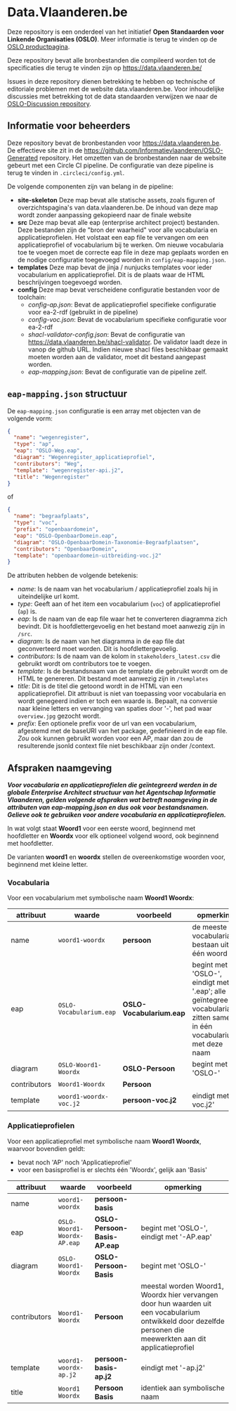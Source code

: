 # Data.Vlaanderen.be

Deze repository is een onderdeel van het initiatief **Open Standaarden voor Linkende Organisaties __(OSLO)__**.
Meer informatie is terug te vinden op de [OSLO productpagina](https://overheid.vlaanderen.be/producten-diensten/OSLO2).

Deze repository bevat alle bronbestanden die compileerd worden tot de specificaties die terug te vinden zijn op https://data.vlaanderen.be/

Issues in deze repository dienen betrekking te hebben op technische of editoriale problemen met de website data.vlaanderen.be. Voor inhoudelijke discussies met betrekking tot de data standaarden verwijzen we naar de [OSLO-Discussion repository](https://github.com/Informatievlaanderen/OSLO-Discussion).

## Informatie voor beheerders

Deze repository bevat de bronbestanden voor https://data.vlaanderen.be. De effectieve site zit in de https://github.com/Informatievlaanderen/OSLO-Generated repository.
Het omzetten van de bronbestanden naar de website gebeurt met een Circle CI pipeline. De configuratie van deze pipeline is terug te vinden in `.circleci/config.yml`.

De volgende componenten zijn van belang in de pipeline:

* **site-skeleton**
  Deze map bevat alle statische assets, zoals figuren of overzichtspagina's van data.vlaanderen.be. De inhoud van deze map wordt zonder aanpassing gekopieerd naar de finale website
* **src**
  Deze map bevat alle eap (enterprise architect project) bestanden. Deze bestanden zijn de "bron der waarheid" voor alle vocabularia en applicatieprofielen. Het volstaat een eap file te vervangen om een applicatieprofiel of vocabularium bij te werken. Om nieuwe vocabularia toe te voegen moet de correcte eap file in deze map geplaats worden en de nodige configuratie toegevoegd worden in `config/eap-mapping.json`.
* **templates**
  Deze map bevat de jinja / nunjucks templates voor ieder vocabularium en applicatieprofiel. Dit is de plaats waar de HTML beschrijvingen toegevoegd worden.
* **config**
  Deze map bevat verscheidene configuratie bestanden voor de toolchain:
  * *config-ap.json*: Bevat de applicatieprofiel specifieke configuratie voor ea-2-rdf (gebruikt in de pipeline)
  * *config-voc.json*: Bevat de vocabularium specifieke configuratie voor ea-2-rdf
  * *shacl-validator-config.json*: Bevat de configuratie van https://data.vlaanderen.be/shacl-validator. De validator laadt deze in vanop de github URL. Indien nieuwe shacl files beschikbaar gemaakt moeten worden aan de validator, moet dit bestand aangepast worden.
  * *eap-mapping.json*: Bevat de configuratie van de pipeline zelf.

## `eap-mapping.json` structuur
De `eap-mapping.json` configuratie is een array met objecten van de volgende vorm:
```json
{
  "name": "wegenregister",
  "type": "ap",
  "eap": "OSLO-Weg.eap",
  "diagram": "Wegenregister_applicatieprofiel",
  "contributors": "Weg",
  "template": "wegenregister-api.j2",
  "title": "Wegenregister"
}
```

of

```json
{
  "name": "begraafplaats",
  "type": "voc",
  "prefix": "openbaardomein",
  "eap": "OSLO-OpenbaarDomein.eap",
  "diagram": "OSLO-OpenbaarDomein-Taxonomie-Begraafplaatsen",
  "contributors": "OpenbaarDomein",
  "template": "openbaardomein-uitbreiding-voc.j2"
}
```

De attributen hebben de volgende betekenis:
* *name*: Is de naam van het vocabularium / applicatieprofiel zoals hij in uiteindelijke url komt.
* *type*: Geeft aan of het item een vocabularium (`voc`) of applicatieprofiel (`ap`) is.
* *eap*: Is de naam van de eap file waar het te converteren diagramma zich bevindt. Dit is hoofdlettergevoelig en het bestand moet aanwezig zijn in `/src`.
* *diagram*: Is de naam van het diagramma in de eap file dat geconverteerd moet worden. Dit is hoofdlettergevoelig.
* *contributors*: Is de naam van de kolom in `stakeholders_latest.csv` die gebruikt wordt om contributors toe te voegen.
* *template*: Is de bestandsnaam van de template die gebruikt wordt om de HTML te genereren. Dit bestand moet aanwezig zijn in `/templates`
* *title*: Dit is de titel die getoond wordt in de HTML van een applicatieprofiel. Dit attribuut is niet van toepassing voor vocabularia en wordt genegeerd indien er toch een waarde is. Bepaalt, na conversie naar kleine letters en vervanging van spaties door '-', het pad waar `overview.jpg` gezocht wordt.
* *prefix*: Een optionele prefix voor de url van een vocabularium, afgestemd met de baseURI van het package, gedefinieerd in de eap file. *Zou* ook kunnen gebruikt worden voor een AP, maar dan zou de resulterende jsonld context file niet beschikbaar zijn onder /context.

## Afspraken naamgeving

***Voor vocabularia en applicatieprofielen die geïntegreerd werden in de globale Enterprise Architect structuur van het Agentschap Informatie Vlaanderen,
gelden volgende afspraken wat betreft naamgeving in de attributen van  eap-mapping.json en dus ook voor bestandsnamen. Gelieve ook te gebruiken voor andere vocabularia en applicatieprofielen.***

In wat volgt staat **Woord1** voor een eerste woord, beginnend met hoofdletter en **Woordx** voor elk optioneel volgend woord, ook beginnend met hoofdletter.

De varianten **woord1** en **woordx** stellen de overeenkomstige woorden voor, beginnend met kleine letter. 


### Vocabularia
Voor een vocabularium met symbolische naam **Woord1 Woordx**:

attribuut | waarde | voorbeeld | opmerking
--------- | ------ | --------- | ---------
name | `woord1-woordx` | **persoon** | de meeste vocabularia bestaan uit één woord
eap  | `OSLO-Vocabularium.eap` | **OSLO-Vocabularium.eap** | begint met 'OSLO-', eindigt met '.eap'; alle geïntegreerde vocabularia zitten samen in één vocabularium met deze naam
diagram | `OSLO-Woord1-Woordx` | **OSLO-Persoon** | begint met 'OSLO-' 
contributors | `Woord1-Woordx` | **Persoon** | 
template | `woord1-woordx-voc.j2` | **persoon-voc.j2** | eindigt met '-voc.j2'   


### Applicatieprofielen
Voor een applicatieprofiel met symbolische naam **Woord1 Woordx**, waarvoor bovendien geldt:
* bevat noch 'AP' noch 'Applicatieprofiel'
* voor een basisprofiel is er slechts één 'Woordx', gelijk aan 'Basis'

attribuut | waarde | voorbeeld | opmerking
--------- | ------ | --------- | ---------
name | `woord1-woordx` | **persoon-basis** | 
eap | `OSLO-Woord1-Woordx-AP.eap` | **OSLO-Persoon-Basis-AP.eap** | begint met 'OSLO-', eindigt met '-AP.eap' 
diagram | `OSLO-Woord1-Woordx` | **OSLO-Persoon-Basis** | begint met 'OSLO-' 
contributors | `Woord1-Woordx` | **Persoon** | meestal worden Woord1, Woordx hier vervangen door hun waarden uit een vocabularium ontwikkeld door dezelfde personen die meewerkten aan dit applicatieprofiel 
template | `woord1-woordx-ap.j2` | **persoon-basis-ap.j2** | eindigt met '-ap.j2'   
title | `Woord1 Woordx` | **Persoon Basis** | identiek aan symbolische naam 
 

